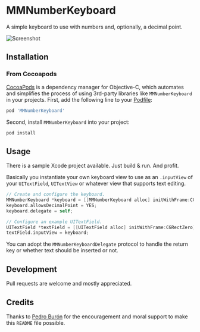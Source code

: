 # MMNumberKeyboard
A simple keyboard to use with numbers and, optionally, a decimal point.

![Screenshot](https://github.com/matmartinez/MMNumberKeyboard/blob/master/Screenshot.png)

## Installation

### From Cocoapods 
[CocoaPods](http://cocoapods.org) is a dependency manager for Objective-C, which automates and simplifies the process of using 3rd-party libraries like `MMNumberKeyboard` in your projects. First, add the following line to your [Podfile](http://guides.cocoapods.org/using/using-cocoapods.html):

```ruby
pod 'MMNumberKeyboard'
```

Second, install `MMNumberKeyboard` into your project:

```ruby
pod install
```

## Usage

There is a sample Xcode project available. Just build & run. And profit.

Basically you instantiate your own keyboard view to use as an `.inputView` of your `UITextField`, `UITextView` or whatever view that supports text editing.

```objective-c
// Create and configure the keyboard.
MMNumberKeyboard *keyboard = [[MMNumberKeyboard alloc] initWithFrame:CGRectZero];
keyboard.allowsDecimalPoint = YES;
keyboard.delegate = self;

// Configure an example UITextField.
UITextField *textField = [[UITextField alloc] initWithFrame:CGRectZero];
textField.inputView = keyboard;
```

You can adopt the `MMNumberKeyboardDelegate` protocol to handle the return key or whether text should be inserted or not.

## Development

Pull requests are welcome and mostly appreciated.

## Credits

Thanks to [Pedro Burón](https://github.com/pedroburon/) for the encouragement and moral support to make this `README` file possible.
